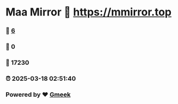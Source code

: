 # Maa Mirror :link: https://mmirror.top 
### :page_facing_up: [6](https://mmirror.top/tag.html) 
### :speech_balloon: 0 
### :hibiscus: 17230 
### :alarm_clock: 2025-03-18 02:51:40 
### Powered by :heart: [Gmeek](https://github.com/Meekdai/Gmeek)
